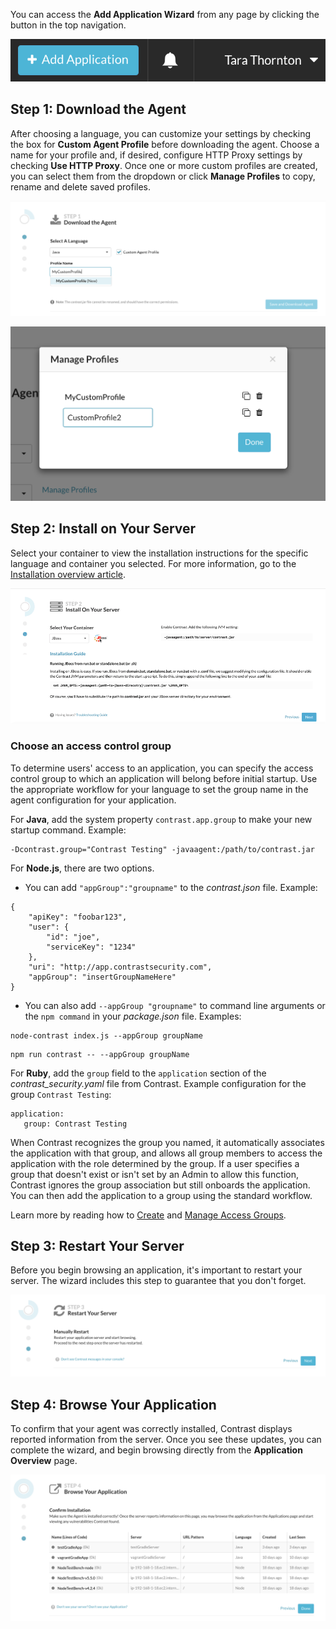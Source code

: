 <!--
title: "Adding An Application"
description: "Instructions on how to add an application"
tags: "TeamServer user application adding"
-->


You can access the **Add Application Wizard** from any page by clicking the button in the top navigation.

<a href="assets/images/KB3-f03_1.png" rel="lightbox" title="Add Application Button"><img class="thumbnail" src="assets/images/KB3-f03_1.png"/></a>
<BR>

## Step 1: Download the Agent

After choosing a language, you can customize your settings by checking the box for **Custom Agent Profile** before downloading the agent. Choose a name for your profile and, if desired, configure HTTP Proxy settings by checking **Use HTTP Proxy**. Once one or more custom profiles are created, you can select them from the dropdown or click **Manage Profiles** to copy, rename and delete saved profiles. 

<a href="assets/images/KB3-f03_2.png" rel="lightbox" title="Custom Profile"><img class="thumbnail" src="assets/images/KB3-f03_2.png"/></a>

<a href="assets/images/KB3-f03_6.png" rel="lightbox" title="Manage Profiles"><img class="thumbnail" src="assets/images/KB3-f03_6.png"/></a>


## Step 2: Install on Your Server

Select your container to view the installation instructions for the specific language and container you selected. For more information, go to the [Installation overview article](installation-setup.html#setup-overview).

<a href="assets/images/KB3-f03_3.gif" rel="lightbox" title="Container Selection"><img class="thumbnail" src="assets/images/KB3-f03_3.gif"/></a>

### Choose an access control group

To determine users' access to an application, you can specify the access control group to which an application will belong before initial startup. Use the appropriate workflow for your language to set the group name in the agent configuration for your application. 

For **Java**, add the system property `contrast.app.group` to make your new startup command. Example:

```
-Dcontrast.group="Contrast Testing" -javaagent:/path/to/contrast.jar
```


For **Node.js**, there are two options. 

* You can add `"appGroup":"groupname"` to the *contrast.json* file. Example:

```
{
	"apiKey": "foobar123",
	"user": {
		"id": "joe",
		"serviceKey": "1234"
	},
	"uri": "http://app.contrastsecurity.com",
	"appGroup": "insertGroupNameHere"
}
```

* You can also add `--appGroup "groupname"` to command line arguments or the `npm command` in your *package.json* file. Examples:

```
node-contrast index.js --appGroup groupName
```
```
npm run contrast -- --appGroup groupName
```


For **Ruby**, add the `group` field to the `application` section of the *contrast_security.yaml* file from Contrast. Example configuration for the group `Contrast Testing`: 

```
application:
   group: Contrast Testing
```

When Contrast recognizes the group you named, it automatically associates the application with that group, and allows all group members to access the application with the role determined by the group. If a user specifies a group that doesn't exist or isn't set by an Admin to allow this function, Contrast ignores the group association but still onboards the application. You can then add the application to a group using the standard workflow. 

Learn more by reading how to [Create](admin-onboardteam.html#group) and [Manage Access Groups](admin-manageorgs.html#access).

## Step 3: Restart Your Server

Before you begin browsing an application, it's important to restart your server. The wizard includes this step to guarantee that you don't forget. 

<a href="assets/images/KB3-f03_4.png" rel="lightbox" title="Restart Server"><img class="thumbnail" src="assets/images/KB3-f03_4.png"/></a>


## Step 4: Browse Your Application

To confirm that your agent was correctly installed, Contrast displays reported information from the server. Once you see these updates, you can complete the wizard, and begin browsing directly from the **Application Overview** page. 

<a href="assets/images/KB3-f03_5.png" rel="lightbox" title="Browse Application"><img class="thumbnail" src="assets/images/KB3-f03_5.png"/></a>


